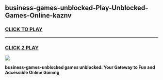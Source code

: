 
## business-games-unblocked-Play-Unblocked-Games-Online-kaznv
<h3>
<a href="https://premium76.site?title=business-games-unblocked&ref=25A">CLICK TO PLAY</a></h3>
<hr>

<h3>
<a href="https://premium76.site?title=business-games-unblocked&ref=25A">CLICK 2 PLAY</a>
  
</h3>

<a href="https://premium76.site?title=business-games-unblocked&ref=25A"><img src="https://clearcache.store/games.png"></a>


**business-games-unblocked games unblocked: Your Gateway to Fun and Accessible Online Gaming**
